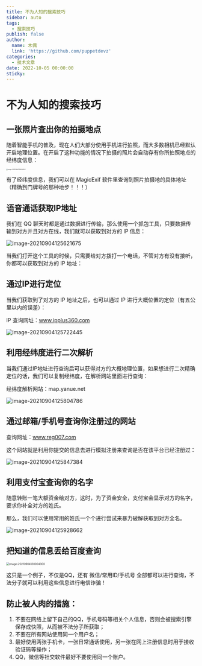 ```yaml
---
title: 不为人知的搜索技巧
sidebar: auto
tags:
  - 搜索技巧
publish: false
author:
  name: 木偶
  link: 'https://github.com/puppetdevz'
categories:
  - 技术文章
date: 2022-10-05 00:00:00
sticky:
---
```




<!-- more -->

# 不为人知的搜索技巧

## 一张照片查出你的拍摄地点

随着智能手机的普及，现在人们大部分使用手机进行拍照，而大多数相机已经默认开启地理位置。在开启了这种功能的情况下拍摄的照片会自动存有你所拍照地点的经纬度信息：

<img src="http://img.puppetdev.top/image/note/b091d8fd1c4f25e6177c4c8384c72045.png" alt="image-20210904125524453" style="zoom: 25%;" />

有了经纬度信息，我们可以在 MagicExif 软件里查询到照片拍摄地的具体地址（精确到门牌号的那种地步！！！）

## 语音通话获取IP地址

我们在 QQ 聊天时都是通过数据进行传输，那么使用一个抓包工具，只要数据传输到对方并且对方在线，我们就可以获取到对方的 IP 信息：

![image-20210904125621675](http://img.puppetdev.top/image/note/650928f8f406a2d25424523a2c1bb246.png)

当我们打开这个工具的时候，只需要给对方拨打一个电话，不管对方有没有接听，你都可以获取到对方的 IP 地址：

##  通过IP进行定位

当我们获取到了对方的 IP 地址之后，也可以通过 IP 进行大概位置的定位（有五公里以内的误差）：

IP 查询网址：www.ipplus360.com

![image-20210904125722445](http://img.puppetdev.top/image/note/86066fe490919b70996ace71e85e0cf4.png)

## 利用经纬度进行二次解析

当我们通过IP地址进行查询后可以获得对方的大概地理位置，如果想进行二次精确定位的话，我们可以复制经纬度，在解析网站里面进行查询：

经纬度解析网站：map.yanue.net

![image-20210904125804786](http://img.puppetdev.top/image/note/ee0acd6cd4e073e3255a9cc7882b919e.png)

## 通过邮箱/手机号查询你注册过的网站

查询网址：www.reg007.com

这个网站就是利用你提交的信息去进行模拟注册来查询是否在该平台已经注册过：

![image-20210904125847384](http://img.puppetdev.top/image/note/d8bfac7abd30abccc3e3b6ca2bab66ea.png)

## 利用支付宝查询你的名字

随意转账一笔大额资金给对方，这时，为了资金安全，支付宝会显示对方的名字，要求你补全对方的姓氏。

那么，我们可以使用常用的姓氏一个个进行尝试来暴力破解获取到对方全名。

![image-20210904125928662](http://img.puppetdev.top/image/note/2b23236a8fbd5a4f9ac434ceb525880f.png)

## 把知道的信息丢给百度查询

<img src="http://img.puppetdev.top/image/note/3b604378bffe03ebd37a1cec2cf66288.png" alt="image-20210904130004300" style="zoom:50%;" />

这只是一个例子，不仅是QQ，还有 微信/常用ID/手机号 全部都可以进行查询，不法分子就可以利用这些信息进行电信诈骗！

## 防止被人肉的措施：

1. 不要在网络上留下自己的QQ，手机号码等相关个人信息，否则会被搜索引擎保存成快照，从而被不法分子所获取；
2. 不要在所有网站使用同一个用户名；
3. 最好使用两张手机卡，一张日常通话使用，另一张在网上注册信息时用于接收验证码等操作；
4. QQ，微信等社交软件最好不要使用同一个账户。